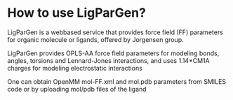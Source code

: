 # How to use LigParGen?

LigParGen is a webbased service that provides force field (FF) parameters for organic molecule or ligands, offered by Jorgensen group.

LigParGen provides OPLS-AA force field parameters for modeling bonds, angles, torsions and Lennard-Jones interactions, and uses 1.14*CM1A charges for modeling electrostatic interactions

One can obtain OpenMM mol-FF.xml and mol.pdb parameters from SMILES code or by uploading mol/pdb files of the ligand